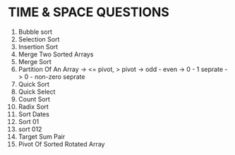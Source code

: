 # TIME & SPACE QUESTIONS

1. Bubble sort
2. Selection Sort
3. Insertion Sort
4. Merge Two Sorted Arrays
5. Merge Sort
6. Partition Of An Array
   -> <= pivot, > pivot
   -> odd - even
   -> 0 - 1 seprate
   -> 0 - non-zero seprate
7. Quick Sort
8. Quick Select
9. Count Sort
10. Radix Sort
11. Sort Dates
12. Sort 01
13. sort 012
14. Target Sum Pair
15. Pivot Of Sorted Rotated Array
